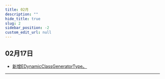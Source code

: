 ```yaml
---
title: 02月
description: ""
hide_title: true
slug: 2
sidebar_position: -2
custom_edit_url: null
---
```


## 02月17日

- [新增EDynamicClassGeneratorType。](https://github.com/crazytuzi/UnrealCSharp/commit/81d50bed04c30544092c7104f9e591e5d216816f)

---
